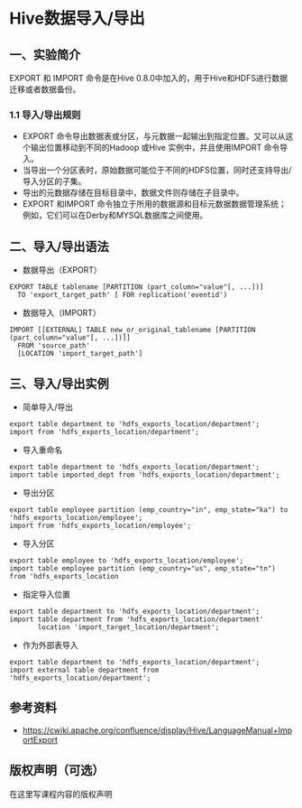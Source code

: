 # Hive数据导入/导出

## 一、实验简介

EXPORT 和 IMPORT 命令是在Hive 0.8.0中加入的，用于Hive和HDFS进行数据迁移或者数据备份。

### 1.1 导入/导出规则

- EXPORT 命令导出数据表或分区，与元数据一起输出到指定位置。又可以从这个输出位置移动到不同的Hadoop 或Hive 实例中，并且使用IMPORT 命令导入。
- 当导出一个分区表时，原始数据可能位于不同的HDFS位置，同时还支持导出/导入分区的子集。
- 导出的元数据存储在目标目录中，数据文件则存储在子目录中。
- EXPORT 和IMPORT 命令独立于所用的数据源和目标元数据数据管理系统；例如，它们可以在Derby和MYSQL数据库之间使用。

## 二、导入/导出语法

* 数据导出（EXPORT）

```
EXPORT TABLE tablename [PARTITION (part_column="value"[, ...])] 
  TO 'export_target_path' [ FOR replication('eventid') 
```
* 数据导入（IMPORT）

```
IMPORT [[EXTERNAL] TABLE new_or_original_tablename [PARTITION (part_column="value"[, ...])]] 
  FROM 'source_path'
  [LOCATION 'import_target_path']

```
## 三、导入/导出实例

* 简单导入/导出

```
export table department to 'hdfs_exports_location/department';
import from 'hdfs_exports_location/department';
```

* 导入重命名

```
export table department to 'hdfs_exports_location/department';
import table imported_dept from 'hdfs_exports_location/department';

```

* 导出分区

```
export table employee partition (emp_country="in", emp_state="ka") to 'hdfs_exports_location/employee';
import from 'hdfs_exports_location/employee';
```

* 导入分区

```
export table employee to 'hdfs_exports_location/employee';
import table employee partition (emp_country="us", emp_state="tn") from 'hdfs_exports_location
```

* 指定导入位置

```
export table department to 'hdfs_exports_location/department';
import table department from 'hdfs_exports_location/department' 
       location 'import_target_location/department';
```

* 作为外部表导入

```
export table department to 'hdfs_exports_location/department';
import external table department from 'hdfs_exports_location/department';

```

## 参考资料

- https://cwiki.apache.org/confluence/display/Hive/LanguageManual+ImportExport


## 版权声明（可选）

在这里写课程内容的版权声明